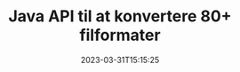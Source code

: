 ---
############################# Static ############################
layout: "product"
date: 2023-03-31T15:15:25
draft: false

product: "Conversion"
product_tag: "conversion"
platform: Java
platform_tag: java

############################# Head ############################
head_title: "Java Document Conversion API | Konverter PDF Word Excel PPTX HTML-billeder"
head_description: "Java Document Conversion API. Konverter PDF Word DOC DOCX, Excel-regneark PPT PPTX, HTML, PSD, MPT MPP, E-mail MSG EMLX, AutoCAD og billedfilformater."

############################# Header ############################
title: "Java API til at konvertere 80+ filformater"
description: "Simpel API til at integrere dokument- og billedkonverteringsfunktionalitet i Java-applikationer uden at installere nogen ekstern software."
button:
    enable: true
    icon: "fas fa-arrow-down"
    label: "Download gratis prøveversion"
    link: "https://downloads.groupdocs.com/conversion/java"

############################# SubMenu ############################
submenu:
    enable: true
    
    left:
        img_alt: "GroupDocs.Conversion for Java"
        image: "https://www.groupdocs.cloud/templates/groupdocs/images/product-logos/groupdocs-conversion-java.png"
        product: "GroupDocs.Conversion"
        platform: "Java"

    middle:
        button:
            # button loop
            - link: "#overview"
              text: "Oversigt"

            # button loop
            - link: "#features"
              text: "Funktioner"

            # button loop
            - link: "#support"
              text: "Support"

            # button loop
            - link: "https://products.groupdocs.app/conversion"
              text: "Live demo"

            # button loop
            - link: "https://purchase.groupdocs.com/pricing/conversion/java"
              text: "Prissætning"

    right:
        link_download: "https://downloads.groupdocs.com/conversion"
        link_learn: "https://docs.groupdocs.com/conversion/java/"
        link_buy: "https://purchase.groupdocs.com"

############################# Overview ############################
overview:
    enable: true
    content: |
      GroupDocs.Conversion for Java kombinerer et kraftfuldt sæt dokumentkonverterings-API'er til at vise billeder og dokumentformater i dine Java-applikationer uden at skulle installere yderligere software. Det rastrerer dokumenterne indbygget og konverterer dem til SVG+HTML+CSS for at forbedre kvaliteten af ​​dokumentvisning, mens den leverer et ægte tekst-, high-fidelity-output. Brug af dokumentgengivelses-API – se hurtigt PDF, HTML, XML, Microsoft Office Word, Excel-regneark, PowerPoint-præsentationer, Outlook-e-mails, Visio-diagrammer, Project, metafiler, billeder og forskellige andre filformater med lethed og færre programmeringsrisici. Det kan også vise adgangskodebeskyttede filer og tillade at få dokumentrepræsentation som HTML, billede eller PDF-form efter gengivelsen. Vores filkonverteringsbibliotek er ret tilpasseligt, da det giver dig mulighed for at vise hele dokumentet eller gengive det delvist for at fremskynde processen. Gennem GroupDocs.Conversion for Java API kan du se sider, specifikt celleområde i et regneark eller endda gengive et individuelt dokumentlag i formater, såsom PDF og CAD.

      GroupDocs.Conversion for Java API giver dig mulighed for at gengive dokumenter med/uden annotering eller kommentarer til understøttede filformater. Det giver dig også mulighed for at tilføje brugerdefinerede skrifttypemapper og udtrække grundlæggende dokumentoplysninger såsom FileType, Extension, Name, PageCount osv.
    tabs:
      enable: true
      
      ## TAB ONE ##
      tab_one:
        description: |
          Følgende er en oversigt over GroupDocs.Conversion for Java:
        
        right:
          enable: true
          icon: "fab fa-html5"
          title: "Oversigt"
          content: |
            * Automatisk registrering af filtype
            * Konverter dokumenter
            * Konverter præsentationer
            * Konverter regneark
            * Konverter rasterbilleder
            * Konverter PDF-dokumenter
            * Konverter andre formater
            * Anvend vandmærke
            * Angiv filadgangskode
            * Tilpas konvertering

      ## TAB TWO ##
      tab_two:
        description: |
          GroupDocs.Conversion for Java understøtter konvertering mellem alle populære og almindeligt anvendte [dokumentfilformater](https://docs.groupdocs.com/conversion/net/supported-document-formats/).

        left:
          enable: true
          table:
            # table loop
            - title: "Konverter fra:"
              content: |
                * **Dokumenter**: DOC, DOCX, DOCM, DOT, DOTX, DOTM, RTF, TXT, ODT, OTT
                * **Regneark**: XLS, XLSX, XLSM, XLSB, CSV, XLS2003, ODS, TSV, XLT, XLTX, XLTM, XLAM, FODS, SXC
                * **Præsentationer**: PPT, PPTX, PPS, PPSX, ODP, POT, POTX, POTM, PPTM, PPSM, FODP
                * **Billeder**: TIF, TIFF, JPG, JPEG, PNG, GIF, BMP, ICO, DIB, JPC, JPEG-LS, JPEG2000
                * **Bærbar**: PDF, XPS, OXPS, EPUB
                * **HTML**: HTM, HTML, MHTML
                * **Metafiler**: EMZ, WMZ
                * **PhotoShop**: PSD
                * **Projekt**: MPP, MPT, MPX
                * **Outlook**: PST, OST
                * **E-mail**: MSG, EML, EMLX
                * **Diagrammer**: VSD, VSDX, VSDM, VSS, VSSM, VST, VSTM, VSX, VTX, VDW, VDX, SVG, SVGZ
                * **AutoCAD**: DXF, DWG, DWF, STL, IFC, DWT
                * **PostScript**: EPS, PS, PSL, CGM
                * **CorelDRAW**: CDR, CMX
                * **Andet**: VCF, PLT, LGS, OTG, MD, AI, LOG

        right:
          enable: true
          table:
            # table loop
            - title: "Konvertere til:"
              content: |
                * **Dokumenter**: DOC, DOCX, DOCM, DOT, DOTX, DOTM, RTF, TXT, ODT, OTT
                * **Regneark**: XLS, XLSX, XLSM, XLSB, CSV, XLS2003, TSV, XLTX, ODS, XLAM, FODS, DIF, SXC
                * **Præsentationer**: PPT, PPTX, PPS, PPSX, ODP, POTX, POTM, PPTM, PPSM, FODP
                * **Billeder**: TIF, TIFF, JPG, JPEG, PNG, GIF, BMP, ICO, JPEG2000
                * **Metafiler**: EMF, WMF, EMZ, WMZ
                * **Diagrammer**: SVGZ
                * **Bærbar**: PDF, XPS
                * **HTML**: HTM, HTML, MHTML
                **Andet**: MD

      ## TAB THREE ##
      tab_three:
        description: |
          GroupDocs.Conversion for Java understøtter følgende operativsystemer, rammer og pakkeadministratorer:
      
        left:
          enable: true
          table:
            # table loop
            - icon: "fab fa-windows"
              title: "Operativsystemer"
              content: |
                Windows Desktop, Windows Server, Linux, MacOS

            # table loop
            - icon: "fas fa-code"
              title: "Understøttede rammer"
              content: |
                Java runtime: J2SE 6.0 and above

        right:
          enable: true
          table:
            # table loop
            - icon: "fas fa-box"
              title: "Pakkeadministrator"
              content: |
                Maven

            # table loop
            - icon: "fas fa-tools"
              title: "Pakkeadministrator"
              content: |
                NetBeans, Intellij IDEA, Eclipse, etc.

############################# Features ############################
features:
    enable: true
    title: "GroupDocs.Conversion for Java funktioner"

    feature:
      # feature loop
      - icon: "fas fa-copy"
        content: "Nem integration og målt licensering"

      # feature loop
      - icon: "fas fa-eye"
        content: "Indstil standard zoomindstilling ved konvertering til ord, dias eller celler"

      # feature loop
      - icon: "fas fa-bolt"
        content: "Konverter til/fra alle populære rasterbilledformater & tildel billed-DPI, højde og bredde"
      
      # feature loop
      - icon: "fas fa-file-powerpoint"
        content: "Konverter PDF og billede til gråtoner og lineariser PDF-dokument til internettet"

      # feature loop
      - icon: "fas fa-code"
        content: "Angiv bogmærkeniveau, overskriftsniveau og udvidet niveau i Word til PDF/XPS-konvertering"

      # feature loop
      - icon: "fas fa-cloud"
        content: "Konfigurer og anbring vandmærke i konverteret dokument som baggrund til visning bag tekst"

      # feature loop
      - icon: "fas fa-remove-format"
        content: "Gengiv e-mail-header under konvertering fra e-mail"

      # feature loop
      - icon: "fas fa-comment-slash"
        content: "Indstil brugerdefinerede skrifttyper og indlæs/erstat skrifttype under dokumentkonvertering"

      # feature loop
      - icon: "fas fa-location-arrow"
        content: "Indstil standardskrifttype til at erstatte manglende skrifttyper til konvertering af dokumenter, lysbilleder og regneark"

      # feature loop
      - icon: "fas fa-wrench"
        content: "Konverter regneark med gitterlinjer og fjern kommentarer fra dias under konvertering"

      # feature loop
      - icon: "fas fa-columns"
        content: "Konverter specifikke dokumentsider som PDF-format & Konverter specifikt celleområde i regneark"

      # feature loop
      - icon: "fas fa-file-word"
        content: "Vis skjulte ark og spring tomme rækker og kolonner over, mens regneark konverteres"

      # feature loop
      - icon: "fas fa-envelope"
        content: "Tæl det samlede antal sider i et dokument og sæt adgangskoden til et ubeskyttet dokument under konvertering"

      # feature loop
      - icon: "fas fa-print"
        content: "Mulighed for at fjerne anmærkninger og indlejrede filer fra PDF"

      # feature loop
      - icon: "fas fa-file-archive"
        content: "Opret HTML 5-kompatibel markup ved konvertering til HTML"

      # feature loop
      - icon: "fas fa-lock"
        content: "Registrer automatisk kildetype og returner alle mulige konverteringer ved konvertering fra stream"

      # feature loop
      - icon: "fas fa-file-code"
        content: "Mulighed for at returnere hver side i separat stream, mens du konverterer til PDF eller HTML"
      
      # feature loop
      - icon: "fas fa-fill-drip"
        content: "Vis/skjul markeringer, kommentarer og spor ændringer under konvertering fra Word"

      # feature loop
      - icon: "fas fa-file-excel"
        content: "DOCX til Tiff G3-konvertering med skyggemulighed"

      # feature loop
      - icon: "fas fa-heading"
        content: "Konverter specifikke layouts ved konvertering fra CAD-dokument"

      # feature loop
      - icon: "fas fa-project-diagram"
        content: "Automatisk navngivning ved lagring af konverteret dokument til fil"

      # feature loop
      - icon: "fas fa-cube"
        content: "Metered Licensing understøttes til at blive faktureret baseret på brugen af ​​API'en"

      # feature loop
      - icon: "fab fa-uncharted"
        content: "Konverter diagrammer til tekstbehandlingsfilformater"
      
      # feature loop
      - icon: "fab fa-uncharted"
        content: "Tilføj sidetal under konvertering af HTML til tekstbehandlingsdokument"

      # feature loop
      - icon: "fab fa-uncharted"
        content: "Konverter XML-dokumenter til ethvert format uden transformation"

      # feature loop
      - icon: "fab fa-uncharted"
        content: "Overvåg filkonverteringsfremskridt (start, slut) direkte fra applikationen på klientsiden"

    more_feature:
      # more_feature_loop
      - title: "Nem konvertering af dokumentformat ved hjælp af Java"
        content: |
          Du kan konvertere filformater for en lang række dokumenttyper ved hjælp af GroupDocs.Conversion for Java API. Her bliver du præsenteret for et par linjer kode til at udføre en grundlæggende dokumentkonvertering ved hjælp af Java.  
            
          {features.more_feature.step1} 
          {features.more_feature.step2} 
          {features.more_feature.step3} 
            
          ```java    
           // Indlæs kildefilen DOCX til konvertering
          Converter converter = new Converter("input.docx");
          // Forbered konverteringsmuligheder for målformatet PDF
          ConvertOptions convertOptions = new FileType().fromExtension("pdf").getConvertOptions();
          // Konverter til formatet PDF
          converter.convert("output.pdf", convertOptions);
          ```
            
      # more_feature_loop
      - title: "Læs dokument fra URL eller sti til konvertering"
        content: "Ved at bruge GroupDocs.Conversion for Java API kan du læse inputdokument fra en filsti såvel som en URL. Mens du kan gemme outputdokumentet som en fil eller sende output direkte i en stream."

      # more_feature_loop
      - title: "Omfattende teknisk support"
        content: |
          GroupDocs.Conversion for Java er en enkel og præcis API, som du ret nemt kan integrere i dine Java-baserede applikationer. Men for at få dig i gang på ingen tid, leverer vi også let at følge kodeeksempler og omfattende API-dokumentation.  
            
          * PdfA_1A
          * PdfA_1B
          * PdfA_2A
          * PdfA_3A
          * PdfA_2B
          * PdfA_2U
          * PdfA_3B
          * PdfA_3U
          * v1_3
          * v1_4
          * v1_5
          * v1_6
          * v1_7
          * PdfX_1A
          * PdfX3

############################# Support ############################
support:
    enable: true

############################# Solutions ############################
solutions:
    enable: true
    title: "GroupDocs.Conversion tilbyder dokumentkonverterings-API'er til andre populære udviklingsmiljøer"

    solution:
        # solution loop
        - img_alt: "GroupDocs.Conversion til .NET"
          image: "https://www.groupdocs.cloud/templates/groupdocs/images/product-logos/groupdocs-conversion-net.png"
          product: "GroupDocs.Conversion"
          platform: ".NET"
          link: "/conversion/net/"

############################# Back to top ###############################
back_to_top:
  enable: true
---